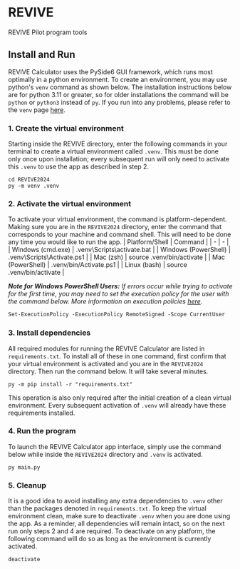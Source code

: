 # REVIVE
REVIVE Pilot program tools

## Install and Run
REVIVE Calculator uses the PySide6 GUI framework, which runs most optimally in a python environment. To create an environment, you may use python's `venv` command as shown below. The installation instructions below are for python 3.11 or greater, so for older installations the command will be `python` or `python3` instead of `py`. If you run into any problems, please refer to the `venv` page [here](https://docs.python.org/3/library/venv.html#module-venv).

### 1. Create the virtual environment
Starting inside the REVIVE directory, enter the following commands in your terminal to create a virtual environment called `.venv`. This must be done only once upon installation; every subsequent run will only need to activate this `.venv` to use the app as described in step 2.
```console
cd REVIVE2024
py -m venv .venv
```

### 2. Activate the virtual environment
To activate your virtual environment, the command is platform-dependent. Making sure you are in the `REVIVE2024` directory, enter the command that corresponds to your machine and command shell. This will need to be done any time you would like to run the app.
| Platform/Shell | Command |
| - | - |
| Windows (cmd.exe) | .venv\Scripts\activate.bat |
| Windows (PowerShell) | .venv\Scripts\Activate.ps1 |
| Mac (zsh) | source .venv/bin/activate |
| Mac (PowerShell) | .venv/bin/Activate.ps1 |
| Linux (bash) | source .venv/bin/activate |

_**Note for Windows PowerShell Users:** If errors occur while trying to activate for the first time, you may need to set the execution policy for the user with the command below. More information on execution policies [here](https://learn.microsoft.com/en-us/powershell/module/microsoft.powershell.core/about/about_execution_policies?view=powershell-7.4)._
```ps
Set-ExecutionPolicy -ExecutionPolicy RemoteSigned -Scope CurrentUser
```

### 3. Install dependencies
All required modules for running the REVIVE Calculator are listed in `requirements.txt`. To install all of these in one command, first confirm that your virtual environment is activated and you are in the `REVIVE2024` directory. Then run the command below. It will take several minutes.
```
py -m pip install -r "requirements.txt"
```
This operation is also only required after the initial creation of a clean virtual environment. Every subsequent activation of `.venv` will already have these requirements installed.

### 4. Run the program
To launch the REVIVE Calculator app interface, simply use the command below while inside the `REVIVE2024` directory and `.venv` is activated.
```
py main.py
```

### 5. Cleanup
It is a good idea to avoid installing any extra dependencies to `.venv` other than the packages denoted in `requirements.txt`. To keep the virtual environment clean, make sure to deactivate `.venv` when you are done using the app. As a reminder, all dependencies will remain intact, so on the next run only steps 2 and 4 are required. To deactivate on any platform, the following command will do so as long as the environment is currently activated.
```
deactivate
```